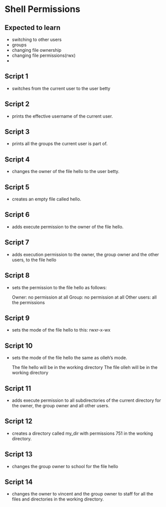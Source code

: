# Shell Permissions

## Expected to learn
- switching to other users
- groups
- changing file ownership
- changing file permissions(rwx)
- 
## Script 1
- switches from the current user to the user betty

## Script 2
- prints the effective username of the current user.

## Script 3
- prints all the groups the current user is part of.

## Script 4
- changes the owner of the file hello to the user betty.

## Script 5
-  creates an empty file called hello.

## Script 6
- adds execute permission to the owner of the file hello.

## Script 7
- adds execution permission to the owner, the group owner and the other users, to the file hello

## Script 8
- sets the permission to the file hello as follows:

    Owner: no permission at all
    Group: no permission at all
    Other users: all the permissions

## Script 9
- sets the mode of the file hello to this:
	rwxr-x-wx 

## Script 10
- sets the mode of the file hello the same as olleh’s mode.

    The file hello will be in the working directory
    The file olleh will be in the working directory

## Script 11
- adds execute permission to all subdirectories of the current directory for the owner, the group owner and all other users.

## Script 12
- creates a directory called my_dir with permissions 751 in the working directory.

## Script 13
- changes the group owner to school for the file hello

## Script 14
- changes the owner to vincent and the group owner to staff for all the files and directories in the working directory.
